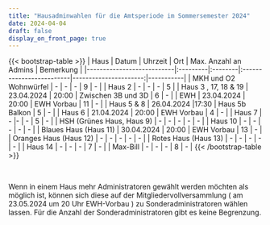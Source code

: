 ```yaml
---
title: "Hausadminwahlen für die Amtsperiode im Sommersemester 2024"
date: 2024-04-04
draft: false
display_on_front_page: true
---
```


{{< bootstrap-table >}}
| Haus                      | Datum    | Uhrzeit | Ort                      | Max. Anzahl an Admins | Bemerkung |
|---------------------------|:---------|:--------|:-------------------------|----------------------:|-----------|
| MKH und O2 Wohnwürfel     | - | - | -        | 9                     |     -      |
| Haus 2                    | -  | -   | -                    |   5      |
| Haus 3 , 17, 18 & 19                  | 23.04.2024 | 20:00  | Zwischen 3B und 3D | 6                   |   -        |
| EWH                       | 23.04.2024            | 20:00        | EWH Vorbau                               | 11                    |    -       |
| Haus 5 & 8              | 26.04.2024     |17:30 |                 Haus 5b Balkon             | 5                     |     -      |
| Haus 6                    | 21.04.2024    |  20:00     |    EWH Vorbau                              | 4                     |    -       |
| Haus 7                    | -           |-        |     -                             | 5                     |    -       |
| HSH (Grünes Haus, Haus 9) |   -       |    -     |           -               |          -             |     -      |
| Haus 10      |  -     |    -      |              -                               | -                    |    -       |
| Blaues Haus (Haus 11)     | 30.04.2024   |   20:00 |   EWH Vorbau  |  13                 |      -     |
| Oranges Haus (Haus 12)    |  -        |     -    |          -                |             -          |     -      |
| Rotes Haus (Haus 13)      |    -      |    -     |             -             |            -           |      -     |
| Haus 14                   | -  | -     |   -                                   | 7                    |    -       |
| Max-Bill                  |    -      | -  | -                                        | 8                     |      -     |
{{< /bootstrap-table >}}

&nbsp;

Wenn in einem Haus mehr Administratoren gewählt werden möchten als möglich ist, können sich diese auf der
Mitgliedervollversammlung ( am 23.05.2024 um 20 Uhr EWH-Vorbau ) zu Sonderadministratoren wählen lassen. Für die Anzahl der Sonderadministratoren gibt es keine
Begrenzung.
